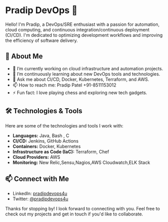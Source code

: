 # Pradip DevOps 👋

Hello! I'm Pradip, a DevOps/SRE enthusiast with a passion for automation, cloud computing, and continuous integration/continuous deployment (CI/CD). I'm dedicated to optimizing development workflows and improving the efficiency of software delivery.

## 🚀 About Me

- 🔭 I’m currently working on cloud infrastructure and automation projects.
- 🌱 I’m continuously learning about new DevOps tools and technologies.
- 💬 Ask me about CI/CD, Docker, Kubernetes, Terraform, and AWS.
- 📫 How to reach me: Pradip Patel +91-8511153012 
- ⚡ Fun fact: I love playing chess and exploring new tech gadgets.

## 🛠️ Technologies & Tools

Here are some of the technologies and tools I work with:

- **Languages:** Java, Bash , C 
- **CI/CD:** Jenkins, GitHub Actions
- **Containers:** Docker, Kubernetes
- **Infrastructure as Code (IaC):** Terraform, Chef
- **Cloud Providers:** AWS
- **Monitoring:** New Relic,Sensu,Nagios,AWS Cloudwatch,ELK Stack


## 📫 Connect with Me

- LinkedIn: [pradipdevops4u](https://www.linkedin.com/in/pradipdevops4u/)
- Twitter: [@pradipdevops4u](https://x.com/pradipdevops4u)

Thanks for stopping by! I look forward to connecting with you. Feel free to check out my projects and get in touch if you'd like to collaborate.
